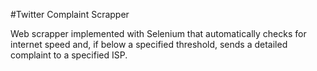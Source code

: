 #Twitter Complaint Scrapper

Web scrapper implemented with Selenium that automatically checks for internet speed and, if below a specified threshold, sends a detailed complaint to a specified ISP.
